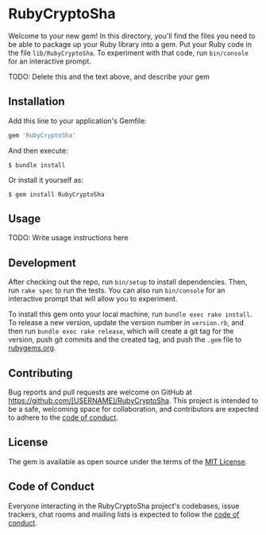# RubyCryptoSha

Welcome to your new gem! In this directory, you'll find the files you need to be able to package up your Ruby library into a gem. Put your Ruby code in the file `lib/RubyCryptoSha`. To experiment with that code, run `bin/console` for an interactive prompt.

TODO: Delete this and the text above, and describe your gem

## Installation

Add this line to your application's Gemfile:

```ruby
gem 'RubyCryptoSha'
```

And then execute:

    $ bundle install

Or install it yourself as:

    $ gem install RubyCryptoSha

## Usage

TODO: Write usage instructions here

## Development

After checking out the repo, run `bin/setup` to install dependencies. Then, run `rake spec` to run the tests. You can also run `bin/console` for an interactive prompt that will allow you to experiment.

To install this gem onto your local machine, run `bundle exec rake install`. To release a new version, update the version number in `version.rb`, and then run `bundle exec rake release`, which will create a git tag for the version, push git commits and the created tag, and push the `.gem` file to [rubygems.org](https://rubygems.org).

## Contributing

Bug reports and pull requests are welcome on GitHub at https://github.com/[USERNAME]/RubyCryptoSha. This project is intended to be a safe, welcoming space for collaboration, and contributors are expected to adhere to the [code of conduct](https://github.com/[USERNAME]/RubyCryptoSha/blob/master/CODE_OF_CONDUCT.md).

## License

The gem is available as open source under the terms of the [MIT License](https://opensource.org/licenses/MIT).

## Code of Conduct

Everyone interacting in the RubyCryptoSha project's codebases, issue trackers, chat rooms and mailing lists is expected to follow the [code of conduct](https://github.com/[USERNAME]/RubyCryptoSha/blob/master/CODE_OF_CONDUCT.md).
